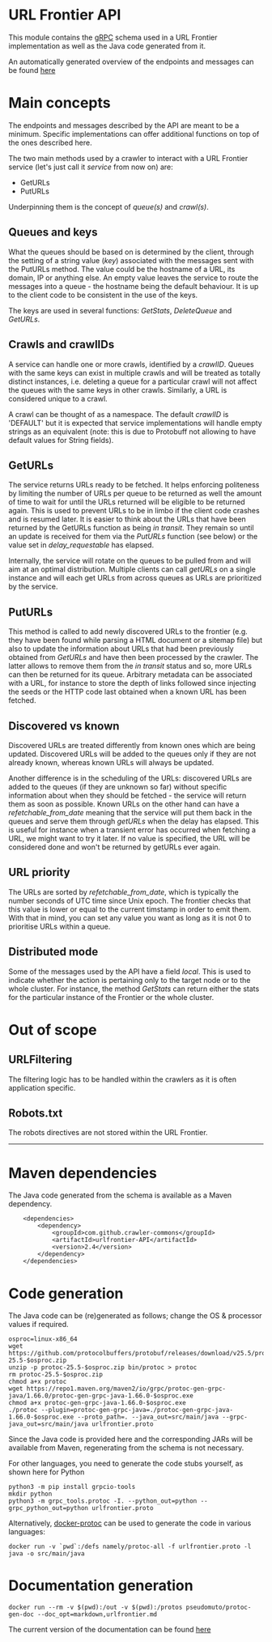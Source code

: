 # URL Frontier API

This module contains the [gRPC](https://grpc.io) schema used in a URL Frontier implementation as well as the Java code generated from it.

An automatically generated overview of the endpoints and messages can be found [here](urlfrontier.md)

# Main concepts

The endpoints and messages described by the API are meant to be a minimum. Specific implementations can offer additional functions on top of the ones described here.

The two main methods used by a crawler to interact with a URL Frontier service (let's just call it _service_ from now on) are:
- GetURLs
- PutURLs

Underpinning them is the concept of *queue(s)* and *crawl(s)*.

## Queues and keys

What the queues should be based on is determined by the client, through the setting of a string value (_key_) associated with the messages sent with the PutURLs method. The value could be the hostname of a URL, its domain, IP or anything else. An empty value leaves the service to route the messages into a queue - the hostname being the default behaviour. It is up to the client code to be consistent in the use of the keys.

The keys are used in several functions: _GetStats_, _DeleteQueue_ and _GetURLs_.

## Crawls and crawlIDs

A service can handle one or more crawls, identified by a _crawlID_. Queues with the same keys can exist in multiple crawls and will be treated as totally distinct instances, i.e. deleting a queue for a particular crawl will not affect the queues with the same keys in other crawls. Similarly, a URL is considered unique to a crawl.

A crawl can be thought of as a namespace. The default _crawlID_ is 'DEFAULT' but it is expected that service implementations will handle empty strings as an equivalent (note: this is due to Protobuff not allowing to have default values for String fields).

## GetURLs

The service returns URLs ready to be fetched. It helps enforcing politeness by limiting the number of URLs per queue to be returned as well the amount of time to wait for until the URLs returned will be eligible to be returned again. This is used to prevent URLs to be in limbo if the client code crashes and is resumed later. It is easier to think about the URLs that have been returned by the GetURLs function as being _in transit_. They remain so until an update is received for them via the *PutURLs* function (see below) or the value set in *delay_requestable* has elapsed.

Internally, the service will rotate on the queues to be pulled from and will aim at an optimal distribution. Multiple clients can call _getURLs_ on a single instance and will each get URLs from across queues as URLs are prioritized by the service.

## PutURLs

This method is called to add newly discovered URLs to the frontier (e.g. they have been found while parsing a HTML document or a sitemap file) but also to update the information about URLs that had been previously obtained from *GetURLs* and have then been processed by the crawler. The latter allows to remove them from the _in transit_ status and so, more URLs can then be returned for its queue. Arbitrary metadata can be associated with a URL, for instance to store the depth of links followed since injecting the seeds or the HTTP code last obtained when a known URL has been fetched.

## Discovered vs known

Discovered URLs are treated differently from known ones which are being updated. Discovered URLs will be added to the queues only if they are not already known, whereas known URLs will always be updated.

Another difference is in the scheduling of the URLs: discovered URLs are added to the queues (if they are unknown so far) without specific information about when they should be fetched - the service will return them as soon as possible. Known URLs on the other hand can have a _refetchable_from_date_ meaning that the service will put them back in the queues and serve them through _getURLs_ when the delay has elapsed. This is useful for instance when a transient error has occurred when fetching a URL, we might want to try it later. If no value is specified, the URL will be considered done and won't be returned by getURLs ever again.

## URL priority
The URLs are sorted by _refetchable_from_date_, which is typically the number seconds of UTC time since Unix epoch. The frontier checks that this value is lower or equal to the current timstamp in order to emit them. 
With that in mind, you can set any value you want as long as it is not 0 to prioritise URLs within a queue.

## Distributed mode
Some of the messages used by the API have a field _local_. This is used to indicate whether the action is pertaining only to the target node or to the whole cluster. For instance, the method _GetStats_ can return either the stats for the particular 
instance of the Frontier or the whole cluster.

# Out of scope

## URLFiltering
The filtering logic has to be handled within the crawlers as it is often application specific.

## Robots.txt
The robots directives are not stored within the URL Frontier.

--------------------------------------

# Maven dependencies

The Java code generated from the schema is available as a Maven dependency.

```
	<dependencies>
		<dependency>
			<groupId>com.github.crawler-commons</groupId>
			<artifactId>urlfrontier-API</artifactId>
			<version>2.4</version>
		</dependency>
	</dependencies>
```


# Code generation

The Java code can be (re)generated as follows; change the OS & processor values if required.

```
osproc=linux-x86_64
wget https://github.com/protocolbuffers/protobuf/releases/download/v25.5/protoc-25.5-$osproc.zip
unzip -p protoc-25.5-$osproc.zip bin/protoc > protoc
rm protoc-25.5-$osproc.zip
chmod a+x protoc
wget https://repo1.maven.org/maven2/io/grpc/protoc-gen-grpc-java/1.66.0/protoc-gen-grpc-java-1.66.0-$osproc.exe
chmod a+x protoc-gen-grpc-java-1.66.0-$osproc.exe
./protoc --plugin=protoc-gen-grpc-java=./protoc-gen-grpc-java-1.66.0-$osproc.exe --proto_path=. --java_out=src/main/java --grpc-java_out=src/main/java urlfrontier.proto
```

Since the Java code is provided here and the corresponding JARs will be available from Maven, regenerating from the schema is not necessary.

For other languages, you need to generate the code stubs yourself, as shown here for Python

```
python3 -m pip install grpcio-tools
mkdir python
python3 -m grpc_tools.protoc -I. --python_out=python --grpc_python_out=python urlfrontier.proto
```

Alternatively, [docker-protoc](https://github.com/namely/docker-protoc) can be used to generate the code in various languages:

```
docker run -v `pwd`:/defs namely/protoc-all -f urlfrontier.proto -l java -o src/main/java
```

# Documentation generation

``` docker run --rm -v $(pwd):/out -v $(pwd):/protos pseudomuto/protoc-gen-doc --doc_opt=markdown,urlfrontier.md ```

The current version of the documentation can be found [here](urlfrontier.md)

